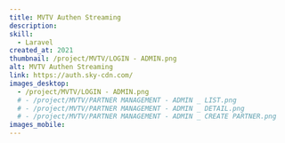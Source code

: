 ```yaml
---
title: MVTV Authen Streaming
description:
skill:
  - Laravel
created_at: 2021
thumbnail: /project/MVTV/LOGIN - ADMIN.png
alt: MVTV Authen Streaming
link: https://auth.sky-cdn.com/
images_desktop:
  - /project/MVTV/LOGIN - ADMIN.png
  # - /project/MVTV/PARTNER MANAGEMENT - ADMIN _ LIST.png
  # - /project/MVTV/PARTNER MANAGEMENT - ADMIN _ DETAIL.png
  # - /project/MVTV/PARTNER MANAGEMENT - ADMIN _ CREATE PARTNER.png
images_mobile:
---
```

